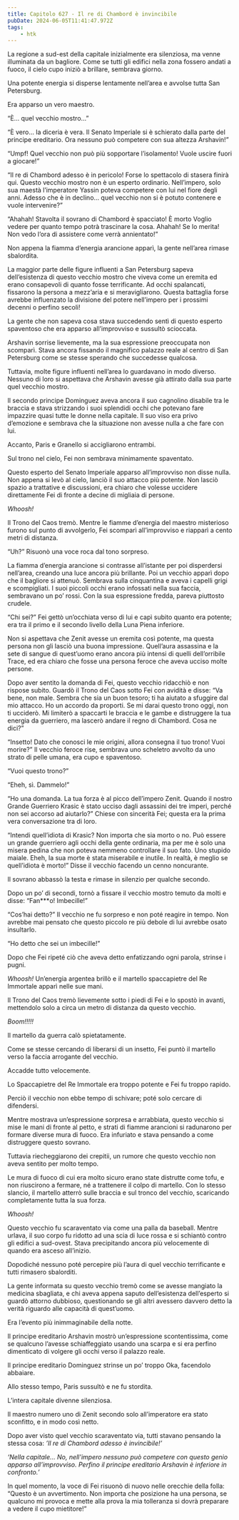 ```yaml
---
title: Capitolo 627 - Il re di Chambord è invincibile
pubDate: 2024-06-05T11:41:47.972Z
tags:
    - htk
---
```


La regione a sud-est della capitale inizialmente era silenziosa, ma venne illuminata da un bagliore. Come se tutti gli edifici nella zona fossero andati a fuoco, il cielo cupo iniziò a brillare, sembrava giorno.

Una potente energia si disperse lentamente nell’area e avvolse tutta San Petersburg.

Era apparso un vero maestro.

“È… quel vecchio mostro…”

“È vero… la diceria è vera. Il Senato Imperiale si è schierato dalla parte del principe ereditario. Ora nessuno può competere con sua altezza Arshavin!”

“Umpf! Quel vecchio non può più sopportare l’isolamento! Vuole uscire fuori a giocare!”

“Il re di Chambord adesso è in pericolo! Forse lo spettacolo di stasera finirà qui. Questo vecchio mostro non è un esperto ordinario. Nell’impero, solo sua maestà l’imperatore Yassin poteva competere con lui nel fiore degli anni. Adesso che è in declino… quel vecchio non si è potuto contenere e vuole intervenire?”

“Ahahah! Stavolta il sovrano di Chambord è spacciato! È morto Voglio vedere per quanto tempo potrà trascinare la cosa. Ahahah! Se lo merita! Non vedo l’ora di assistere come verrà annientato!”

Non appena la fiamma d’energia arancione apparì, la gente nell’area rimase sbalordita.

La maggior parte delle figure influenti a San Petersburg sapeva dell’esistenza di questo vecchio mostro che viveva come un eremita ed erano consapevoli di quanto fosse terrificante. Ad occhi spalancati, fissarono la persona a mezz’aria e si meravigliarono. Questa battaglia forse avrebbe influenzato la divisione del potere nell’impero per i prossimi decenni o perfino secoli!

La gente che non sapeva cosa stava succedendo sentì di questo esperto spaventoso che era apparso all’improvviso e sussultò scioccata.

Arshavin sorrise lievemente, ma la sua espressione preoccupata non scomparì. Stava ancora fissando il magnifico palazzo reale al centro di San Petersburg come se stesse sperando che succedesse qualcosa.

Tuttavia, molte figure influenti nell’area lo guardavano in modo diverso. Nessuno di loro si aspettava che Arshavin avesse già attirato dalla sua parte quel vecchio mostro.

Il secondo principe Dominguez aveva ancora il suo cagnolino disabile tra le braccia e stava strizzando i suoi splendidi occhi che potevano fare impazzire quasi tutte le donne nella capitale. Il suo viso era privo d’emozione e sembrava che la situazione non avesse nulla a che fare con lui.

Accanto, Paris e Granello si accigliarono entrambi.

Sul trono nel cielo, Fei non sembrava minimamente spaventato.

Questo esperto del Senato Imperiale apparso all’improvviso non disse nulla. Non appena si levò al cielo, lanciò il suo attacco più potente. Non lasciò spazio a trattative e discussioni, era chiaro che volesse uccidere direttamente Fei di fronte a decine di migliaia di persone.

<em>Whoosh!</em>

Il Trono del Caos tremò. Mentre le fiamme d’energia del maestro misterioso furono sul punto di avvolgerlo, Fei scomparì all’improvviso e riapparì a cento metri di distanza.

“Uh?” Risuonò una voce roca dal tono sorpreso.

La fiamma d’energia arancione si contrasse all’istante per poi disperdersi nell’area, creando una luce ancora più brillante. Poi un vecchio apparì dopo che il bagliore si attenuò. Sembrava sulla cinquantina e aveva i capelli grigi e scompigliati. I suoi piccoli occhi erano infossati nella sua faccia, sembravano un po’ rossi. Con la sua espressione fredda, pareva piuttosto crudele.

“Chi sei?” Fei gettò un’occhiata verso di lui e capì subito quanto era potente; era tra il primo e il secondo livello della Luna Piena inferiore.

Non si aspettava che Zenit avesse un eremita così potente, ma questa persona non gli lasciò una buona impressione. Quell’aura assassina e la sete di sangue di quest’uomo erano ancora più intensi di quelli dell’orribile Trace, ed era chiaro che fosse una persona feroce che aveva ucciso molte persone.

Dopo aver sentito la domanda di Fei, questo vecchio ridacchiò e non rispose subito. Guardò il Trono del Caos sotto Fei con avidità e disse: “Va bene, non male. Sembra che sia un buon tesoro; ti ha aiutato a sfuggire dal mio attacco. Ho un accordo da proporti. Se mi darai questo trono oggi, non ti ucciderò. Mi limiterò a spaccarti le braccia e le gambe e distruggere la tua energia da guerriero, ma lascerò andare il regno di Chambord. Cosa ne dici?”

“Insetto! Dato che conosci le mie origini, allora consegna il tuo trono! Vuoi morire?” Il vecchio feroce rise, sembrava uno scheletro avvolto da uno strato di pelle umana, era cupo e spaventoso.

“Vuoi questo trono?”

“Eheh, sì. Dammelo!”

“Ho una domanda. La tua forza è al picco dell’impero Zenit. Quando il nostro Grande Guerriero Krasic è stato ucciso dagli assassini dei tre imperi, perché non sei accorso ad aiutarlo?” Chiese con sincerità Fei; questa era la prima vera conversazione tra di loro.

“Intendi quell’idiota di Krasic? Non importa che sia morto o no. Può essere un grande guerriero agli occhi della gente ordinaria, ma per me è solo una misera pedina che non poteva nemmeno controllare il suo fato. Uno stupido maiale. Eheh, la sua morte è stata miserabile e inutile. In realtà, è meglio se quell’idiota è morto!” Disse il vecchio facendo un cenno noncurante.

Il sovrano abbassò la testa e rimase in silenzio per qualche secondo.

Dopo un po’ di secondi, tornò a fissare il vecchio mostro temuto da molti e disse: “Fan***o! Imbecille!”

“Cos’hai detto?” Il vecchio ne fu sorpreso e non poté reagire in tempo. Non avrebbe mai pensato che questo piccolo re più debole di lui avrebbe osato insultarlo.

“Ho detto che sei un imbecille!”

Dopo che Fei ripeté ciò che aveva detto enfatizzando ogni parola, strinse i pugni.

<em>Whoosh!</em> Un’energia argentea brillò e il martello spaccapietre del Re Immortale apparì nelle sue mani.

Il Trono del Caos tremò lievemente sotto i piedi di Fei e lo spostò in avanti, mettendolo solo a circa un metro di distanza da questo vecchio.

<em>Boom!!!!!</em>

Il martello da guerra calò spietatamente.

Come se stesse cercando di liberarsi di un insetto, Fei puntò il martello verso la faccia arrogante del vecchio.

Accadde tutto velocemente.

Lo Spaccapietre del Re Immortale era troppo potente e Fei fu troppo rapido.

Perciò il vecchio non ebbe tempo di schivare; poté solo cercare di difendersi.

Mentre mostrava un’espressione sorpresa e arrabbiata, questo vecchio si mise le mani di fronte al petto, e strati di fiamme arancioni si radunarono per formare diverse mura di fuoco. Era infuriato e stava pensando a come distruggere questo sovrano.

Tuttavia riecheggiarono dei crepitii, un rumore che questo vecchio non aveva sentito per molto tempo.

Le mura di fuoco di cui era molto sicuro erano state distrutte come tofu, e non riuscirono a fermare, né a trattenere il colpo di martello. Con lo stesso slancio, il martello atterrò sulle braccia e sul tronco del vecchio, scaricando completamente tutta la sua forza.

<em>Whoosh!</em>

Questo vecchio fu scaraventato via come una palla da baseball. Mentre urlava, il suo corpo fu ridotto ad una scia di luce rossa e si schiantò contro gli edifici a sud-ovest. Stava precipitando ancora più velocemente di quando era asceso all’inizio.

Dopodiché nessuno poté percepire più l’aura di quel vecchio terrificante e tutti rimasero sbalorditi.

La gente informata su questo vecchio tremò come se avesse mangiato la medicina sbagliata, e chi aveva appena saputo dell’esistenza dell’esperto si guardò attorno dubbioso, questionando se gli altri avessero davvero detto la verità riguardo alle capacità di quest’uomo.

Era l’evento più inimmaginabile della notte.

Il principe ereditario Arshavin mostrò un’espressione scontentissima, come se qualcuno l’avesse schiaffeggiato usando una scarpa e si era perfino dimenticato di volgere gli occhi verso il palazzo reale.

Il principe ereditario Dominguez strinse un po’ troppo Oka, facendolo abbaiare.

Allo stesso tempo, Paris sussultò e ne fu stordita.

L’intera capitale divenne silenziosa.

Il maestro numero uno di Zenit secondo solo all’imperatore era stato sconfitto, e in modo così netto.

Dopo aver visto quel vecchio scaraventato via, tutti stavano pensando la stessa cosa: <em>’Il re di Chambord adesso è invincibile!’

‘Nella capitale… No, nell'impero nessuno può competere con questo genio apparso all’improvviso. Perfino il principe ereditario Arshavin è inferiore in confronto.’</em>

In quel momento, la voce di Fei risuonò di nuovo nelle orecchie della folla: “Questo è un avvertimento. Non importa che posizione ha una persona, se qualcuno mi provoca e mette alla prova la mia tolleranza si dovrà preparare a vedere il cupo mietitore!”




